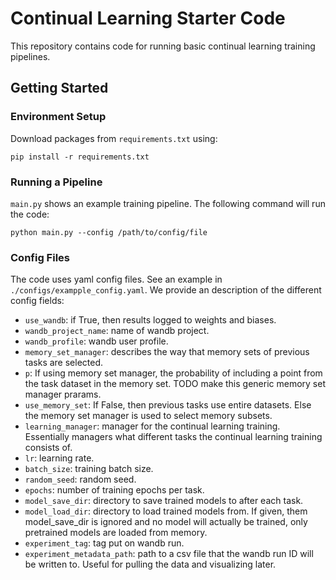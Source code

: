 # Continual Learning Starter Code

This repository contains code for running basic continual learning training pipelines. 

## Getting Started

### Environment Setup

Download packages from `requirements.txt` using: 

```
pip install -r requirements.txt
```

### Running a Pipeline

`main.py` shows an example training pipeline. The following command will run the code: 

```
python main.py --config /path/to/config/file
```

### Config Files

The code uses yaml config files. See an example in  `./configs/exampple_config.yaml`. 
We provide an description of the different config fields: 


* `use_wandb`: if True, then results logged to weights and biases.
* `wandb_project_name`: name of wandb project.
* `wandb_profile`: wandb user profile. 
* `memory_set_manager`: describes the way that memory sets of previous tasks are selected.
* `p`: If using memory set manager, the probability of including a point from the 
task dataset in the memory set. TODO make this generic memory set manager prarams.
* `use_memory_set`: If False, then previous tasks use entire datasets. Else the memory 
set manager is used to select memory subsets.
* `learning_manager`: manager for the continual learning training. Essentially managers 
what different tasks the continual learning training consists of.
* `lr`: learning rate.
* `batch_size`: training batch size.
* `random_seed`: random seed.
* `epochs`: number of training epochs per task.
* `model_save_dir`: directory to save trained models to after each task.
* `model_load_dir`: directory to load trained models from. If given, them 
model_save_dir is ignored and no model will actually be trained, only 
pretrained models are loaded from memory.
* `experiment_tag`: tag put on wandb run.
* `experiment_metadata_path`: path to a csv file that the wandb run ID will be written to. 
Useful for pulling the data and visualizing later.

